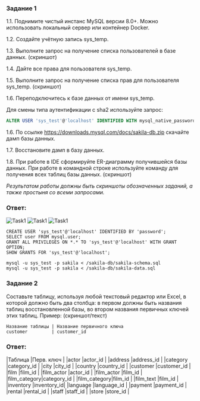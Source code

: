 ### Задание 1
1.1. Поднимите чистый инстанс MySQL версии 8.0+. Можно использовать локальный сервер или контейнер Docker.

1.2. Создайте учётную запись sys_temp. 

1.3. Выполните запрос на получение списка пользователей в базе данных. (скриншот)

1.4. Дайте все права для пользователя sys_temp. 

1.5. Выполните запрос на получение списка прав для пользователя sys_temp. (скриншот)

1.6. Переподключитесь к базе данных от имени sys_temp.

Для смены типа аутентификации с sha2 используйте запрос: 
```sql
ALTER USER 'sys_test'@'localhost' IDENTIFIED WITH mysql_native_password BY 'password';
```
1.6. По ссылке https://downloads.mysql.com/docs/sakila-db.zip скачайте дамп базы данных.

1.7. Восстановите дамп в базу данных.

1.8. При работе в IDE сформируйте ER-диаграмму получившейся базы данных. При работе в командной строке используйте команду для получения всех таблиц базы данных. (скриншот)

*Результатом работы должны быть скриншоты обозначенных заданий, а также простыня со всеми запросами.*

### Ответ:

![Task1](/lesson12_1/task1_1.jpg "Задание 1")
![Task1](/lesson12_1/task1_2.jpg "Задание 1")
![Task1](/lesson12_1/task1_3.jpg "Задание 1")

```
CREATE USER 'sys_test'@'localhost' IDENTIFIED BY 'password';
SELECT user FROM mysql.user;  
GRANT ALL PRIVILEGES ON *.* TO 'sys_test'@'localhost' WITH GRANT OPTION;
SHOW GRANTS FOR 'sys_test'@'localhost';
```

```
mysql -u sys_test -p sakila < /sakila-db/sakila-schema.sql
mysql -u sys_test -p sakila < /sakila-db/sakila-data.sql
```

### Задание 2
Составьте таблицу, используя любой текстовый редактор или Excel, в которой должно быть два столбца: в первом должны быть названия таблиц восстановленной базы, во втором названия первичных ключей этих таблиц. Пример: (скриншот/текст)
```
Название таблицы | Название первичного ключа
customer         | customer_id
```
### Ответ:

|Таблица      |Перв. ключ  |
|actor        |actor_id    |
|address      |address_id  |
|category     |category_id |
|city         |city_id     |
|country      |country_id  |
|customer     |customer_id |
|film         |film_id     |
|film_actor   |actor_id    |
|film_actor   |film_id     |
|film_category|category_id |
|film_category|film_id     |
|film_text    |film_id     |
|inventory    |inventory_id|
|language     |language_id |
|payment      |payment_id  |
|rental       |rental_id   |
|staff        |staff_id    |
|store        |store_id    |
